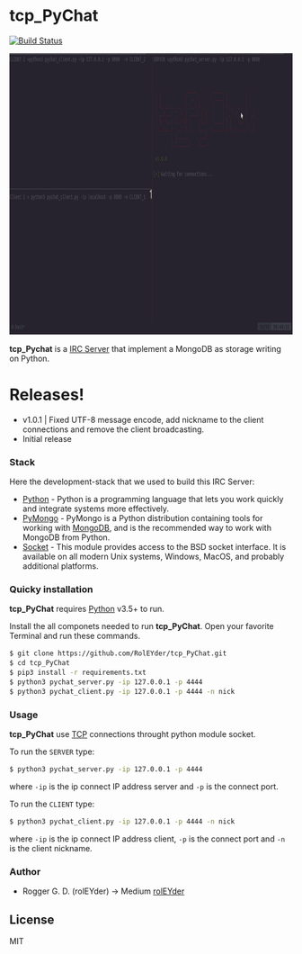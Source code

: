 # tcp_PyChat 
[![Build Status](https://travis-ci.com/RolEYder/tcp_PyChat.svg?branch=master)](https://travis-ci.com/RolEYder/tcp_PyChat)

<img src="/docs/tcp_Pychat.gif" width="1000" height="500"/>



**tcp_Pychat** is a [IRC Server](https://es.wikipedia.org/wiki/Internet_Relay_Chat) that implement a MongoDB as storage writing on Python.



# Releases!
  - v1.0.1 | Fixed UTF-8 message encode, add nickname to the client connections and remove the client broadcasting.
  - Initial release
  










### Stack

Here the development-stack that we used to build this IRC Server:

* [Python](https://www.python.org/) - Python is a programming language that lets you work quickly and integrate systems more effectively.
* [PyMongo](https://pymongo.readthedocs.io/en/stable/) - PyMongo is a Python distribution containing tools for working with [MongoDB](https://www.mongodb.com/cloud/atlas/lp/try2?utm_source=google&utm_campaign=gs_footprint_row_search_brand_atlas_desktop&utm_term=mongo%20database&utm_medium=cpc_paid_search&utm_ad=e&gclid=CjwKCAjw2uf2BRBpEiwA31VZj43lEO-cVRPZ1yNC0FpH40PDKuMkYTC2koMFwwN4C3lx0VxejYuGLRoCVH4QAvD_BwE), and is the recommended way to work with MongoDB from Python.
* [Socket](https://docs.python.org/3/library/socket.html) - This module provides access to the BSD socket interface. It is available on all modern Unix systems, Windows, MacOS, and probably additional platforms.




### Quicky installation

**tcp_PyChat** requires [Python](https://www.python.org/) v3.5+ to run.

Install the all componets needed to run **tcp_PyChat**.
Open your favorite Terminal and run these commands.

```sh
$ git clone https://github.com/RolEYder/tcp_PyChat.git
$ cd tcp_PyChat
$ pip3 install -r requirements.txt
$ python3 pychat_server.py -ip 127.0.0.1 -p 4444
$ python3 pychat_client.py -ip 127.0.0.1 -p 4444 -n nick
```





### Usage

**tcp_PyChat** use [TCP](https://en.wikipedia.org/wiki/Transmission_Control_Protocol) connections throught python module socket.



To run the `SERVER` type:
```sh
$ python3 pychat_server.py -ip 127.0.0.1 -p 4444
```
where `-ip` is the ip connect IP address server and `-p` is the connect port. 

To run the `CLIENT` type:
```sh
$ python3 pychat_client.py -ip 127.0.0.1 -p 4444 -n nick
```
where `-ip` is the ip connect IP address client, `-p` is the connect port and `-n` is the client nickname.









### Author

 - Rogger G. D. (rolEYder) 
 -> Medium [rolEYder](https://medium.com/@rolEYder)
 

License
----

MIT






